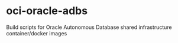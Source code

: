 # oci-oracle-adbs
Build scripts for Oracle Autonomous Database shared infrastructure container/docker images
